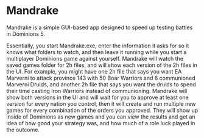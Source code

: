 # Mandrake

Mandrake is a simple GUI-based app designed to speed up testing battles in Dominions 5.

Essentially, you start Mandrake.exe, enter the information it asks for so it knows what folders
to watch, and then leave it running while you start a multiplayer Dominions game against 
yourself. Mandrake will watch the saved games folder for 2h files, and will show each version 
of the 2h files in the UI. For example, you might have one 2h file that says you want EA Marverni
to attack province 143 with 50 Boar Warriors and 6 communioned Marverni Druids, and another 2h file
that says you want the druids to spend their time casting Iron Warriors instead of communioning.
Mandrake will show both versions in the UI and will wait for you to approve at least one version
for every nation you control, then it will create and run multiple new games for every combination
of the orders you approved. They will show up inside of Dominions as new games and you can view
the results and get an idea of how good your strategy was, and how much of a role luck played in
the outcome.